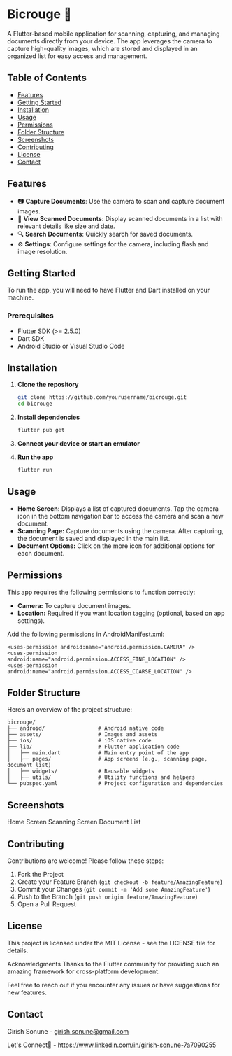 # Bicrouge 📄

A Flutter-based mobile application for scanning, capturing, and managing documents directly from your device. The app leverages the camera to capture high-quality images, which are stored and displayed in an organized list for easy access and management.

## Table of Contents
- [Features](#features)
- [Getting Started](#getting-started)
- [Installation](#installation)
- [Usage](#usage)
- [Permissions](#permissions)
- [Folder Structure](#folder-structure)
- [Screenshots](#screenshots)
- [Contributing](#contributing)
- [License](#license)
- [Contact](#contact)

## Features

- 📷 **Capture Documents**: Use the camera to scan and capture document images.
- 📄 **View Scanned Documents**: Display scanned documents in a list with relevant details like size and date.
- 🔍 **Search Documents**: Quickly search for saved documents.
- ⚙️ **Settings**: Configure settings for the camera, including flash and image resolution.

## Getting Started

To run the app, you will need to have Flutter and Dart installed on your machine.

### Prerequisites

- Flutter SDK (>= 2.5.0)
- Dart SDK
- Android Studio or Visual Studio Code

## Installation

1. **Clone the repository**
   ```bash
   git clone https://github.com/yourusername/bicrouge.git
   cd bicrouge

2. **Install dependencies**
   ```bash
   flutter pub get

3. **Connect your device or start an emulator**

4. **Run the app**
   ```bash
   flutter run

## Usage

- **Home Screen:** Displays a list of captured documents. Tap the camera icon in the bottom navigation bar to access the camera and scan a new document.
- **Scanning Page:** Capture documents using the camera. After capturing, the document is saved and displayed in the main list.
- **Document Options:** Click on the more icon for additional options for each document.

## Permissions
This app requires the following permissions to function correctly:

- **Camera:** To capture document images.
- **Location:** Required if you want location tagging (optional, based on app settings).

Add the following permissions in AndroidManifest.xml:

    <uses-permission android:name="android.permission.CAMERA" />
    <uses-permission android:name="android.permission.ACCESS_FINE_LOCATION" />
    <uses-permission android:name="android.permission.ACCESS_COARSE_LOCATION" />

## Folder Structure
Here’s an overview of the project structure:

    bicrouge/
    ├── android/                 # Android native code
    ├── assets/                  # Images and assets
    ├── ios/                     # iOS native code
    ├── lib/                     # Flutter application code
    │   ├── main.dart            # Main entry point of the app
    │   ├── pages/               # App screens (e.g., scanning page, document list)
    │   ├── widgets/             # Reusable widgets
    │   ├── utils/               # Utility functions and helpers
    └── pubspec.yaml             # Project configuration and dependencies
    
## Screenshots
Home Screen	Scanning Screen	Document List

## Contributing
Contributions are welcome! Please follow these steps:

1. Fork the Project
2. Create your Feature Branch (`git checkout -b feature/AmazingFeature`)
3. Commit your Changes (`git commit -m 'Add some AmazingFeature'`)
4. Push to the Branch (`git push origin feature/AmazingFeature`)
5. Open a Pull Request

## License
This project is licensed under the MIT License - see the LICENSE file for details.

Acknowledgments
Thanks to the Flutter community for providing such an amazing framework for cross-platform development.

Feel free to reach out if you encounter any issues or have suggestions for new features.


## Contact

Girish Sonune - girish.sonune@gmail.com

Let's Connect🔗 - https://www.linkedin.com/in/girish-sonune-7a7090255


